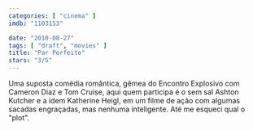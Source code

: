 ```yaml
---
categories: [ "cinema" ]
imdb: "1103153"

date: "2010-08-27"
tags: [ "draft", "movies" ]
title: "Par Perfeito"
stars: "3/5"
---
```

Uma suposta comédia romântica, gêmea do Encontro Explosivo com Cameron Diaz e Tom Cruise, aqui quem participa é o sem sal Ashton Kutcher e a idem Katherine Heigl, em um filme de ação com algumas sacadas engraçadas, mas nenhuma inteligente. Até me esqueci qual o "plot".
